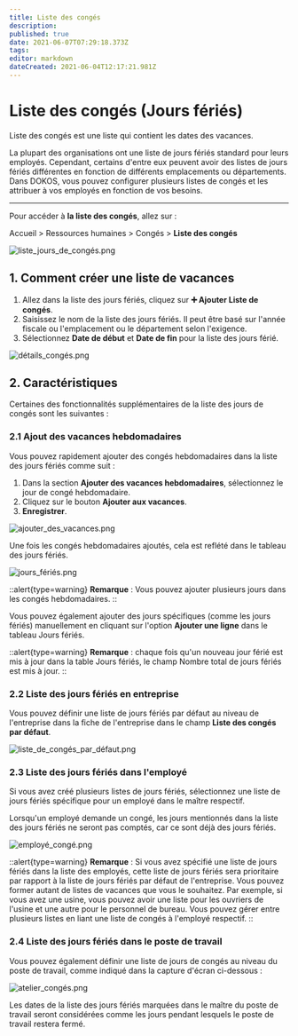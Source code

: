 ```yaml
---
title: Liste des congés
description: 
published: true
date: 2021-06-07T07:29:18.373Z
tags: 
editor: markdown
dateCreated: 2021-06-04T12:17:21.981Z
---
```


# Liste des congés (Jours fériés)

Liste des congés est une liste qui contient les dates des vacances.

La plupart des organisations ont une liste de jours fériés standard pour leurs employés. Cependant, certains d'entre eux peuvent avoir des listes de jours fériés différentes en fonction de différents emplacements ou départements. Dans DOKOS, vous pouvez configurer plusieurs listes de congés et les attribuer à vos employés en fonction de vos besoins.

---

Pour accéder à **la liste des congés**, allez sur :

Accueil > Ressources humaines > Congés > **Liste des congés**

![liste_jours_de_congés.png](/humains-ressources/holiday-list/liste_jours_de_congés.png)

## 1. Comment créer une liste de vacances

1. Allez dans la liste des jours fériés, cliquez sur **:heavy_plus_sign: Ajouter Liste de congés**.
2. Saisissez le nom de la liste des jours fériés. Il peut être basé sur l'année fiscale ou l'emplacement ou le département selon l'exigence.
3. Sélectionnez **Date de début** et **Date de fin** pour la liste des jours férié.

![détails_congés.png](/humains-ressources/holiday-list/détails_congés.png)

## 2. Caractéristiques

Certaines des fonctionnalités supplémentaires de la liste des jours de congés sont les suivantes :

### 2.1 Ajout des vacances hebdomadaires

Vous pouvez rapidement ajouter des congés hebdomadaires dans la liste des jours fériés comme suit :

1. Dans la section **Ajouter des vacances hebdomadaires**, sélectionnez le jour de congé hebdomadaire.
2. Cliquez sur le bouton **Ajouter aux vacances**.
3. **Enregistrer**.

![ajouter_des_vacances.png](/humains-ressources/holiday-list/ajouter_des_vacances.png)


Une fois les congés hebdomadaires ajoutés, cela est reflété dans le tableau des jours fériés.

![jours_fériés.png](/humains-ressources/holiday-list/jours_fériés.png)

::alert{type=warning}
**Remarque** : Vous pouvez ajouter plusieurs jours dans les congés hebdomadaires.
::

Vous pouvez également ajouter des jours spécifiques (comme les jours fériés) manuellement en cliquant sur l'option **Ajouter une ligne** dans le tableau Jours fériés.

::alert{type=warning}
**Remarque** : chaque fois qu'un nouveau jour férié est mis à jour dans la table Jours fériés, le champ Nombre total de jours fériés est mis à jour.
::


### 2.2 Liste des jours fériés en entreprise

Vous pouvez définir une liste de jours fériés par défaut au niveau de l'entreprise dans la fiche de l'entreprise dans le champ **Liste des congés par défaut**.

![liste_de_congés_par_défaut.png](/humains-ressources/holiday-list/liste_de_congés_par_défaut.png)

### 2.3 Liste des jours fériés dans l'employé

Si vous avez créé plusieurs listes de jours fériés, sélectionnez une liste de jours fériés spécifique pour un employé dans le maître respectif.

Lorsqu'un employé demande un congé, les jours mentionnés dans la liste des jours fériés ne seront pas comptés, car ce sont déjà des jours fériés.

![employé_congé.png](/humains-ressources/holiday-list/employé_congé.png)

::alert{type=warning}
**Remarque** : Si vous avez spécifié une liste de jours fériés dans la liste des employés, cette liste de jours fériés sera prioritaire par rapport à la liste de jours fériés par défaut de l'entreprise. Vous pouvez former autant de listes de vacances que vous le souhaitez. Par exemple, si vous avez une usine, vous pouvez avoir une liste pour les ouvriers de l'usine et une autre pour le personnel de bureau. Vous pouvez gérer entre plusieurs listes en liant une liste de congés à l'employé respectif.
::


### 2.4 Liste des jours fériés dans le poste de travail

Vous pouvez également définir une liste de jours de congés au niveau du poste de travail, comme indiqué dans la capture d'écran ci-dessous :

![atelier_congés.png](/humains-ressources/holiday-list/atelier_congés.png)

Les dates de la liste des jours fériés marquées dans le maître du poste de travail seront considérées comme les jours pendant lesquels le poste de travail restera fermé.



